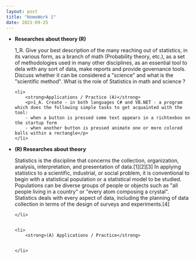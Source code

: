 ```yaml
---
layout: post
title: "HomeWork 1"
date: 2021-09-25
---
```


<ul>
	<li> 
		<strong>Researches about theory (R)</strong>
		<p>1_R. Give your best description of the many reaching out of statistics, in its various form, as a branch of math (Probability theory, etc.), as a set of methodologies used in many other disciplines, as an essential tool to dela with any sort of data, make reports and provide governance tools. Discuss whether it can be considered a "science" and what is the "scientific method". What is the role of Statistics in math and science ?</p>
	</li>

	<li>
		<strong>Applications / Practice (A)</strong>
		<p>1_A. Create - in both languages C# and VB.NET - a program which does the following simple tasks to get acquainted with the tool:
		- when a button is pressed some text appears in a richtexbox on the startup form
		- when another button is pressed animate one or more colored balls within a rectangle</p>
	</li>
</ul>
<ul>
	<li>
		<strong>(R) Researches about theory </strong>

<p>Statistics is the discipline that concerns the collection, organization, analysis, interpretation, and presentation of data.[1][2][3] In applying statistics to a scientific, industrial, or social problem, it is conventional to begin with a statistical population or a statistical model to be studied. Populations can be diverse groups of people or objects such as "all people living in a country" or "every atom composing a crystal". Statistics deals with every aspect of data, including the planning of data collection in terms of the design of surveys and experiments.[4] </p>

	</li>


	<li>
		<strong>(A) Applications / Practice</strong>
	
		
	</li> 
</ul>
